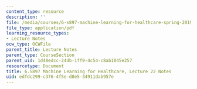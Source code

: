 ```yaml
---
content_type: resource
description: ''
file: /media/courses/6-s897-machine-learning-for-healthcare-spring-2019/edfdc299c3764f5ed8e534911dab957e_MIT6_S897S19_lec22note.pdf
file_type: application/pdf
learning_resource_types:
- Lecture Notes
ocw_type: OCWFile
parent_title: Lecture Notes
parent_type: CourseSection
parent_uid: 1d48edcc-24db-1ff9-4c54-c8ab1045e257
resourcetype: Document
title: 6.S897 Machine Learning for Healthcare, Lecture 22 Notes
uid: edfdc299-c376-4f5e-d8e5-34911dab957e
---
```

